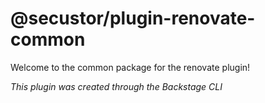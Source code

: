 # @secustor/plugin-renovate-common

Welcome to the common package for the renovate plugin!

_This plugin was created through the Backstage CLI_
